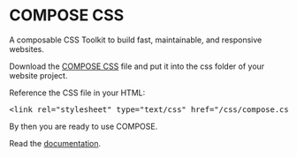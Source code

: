 # COMPOSE CSS 

A composable CSS Toolkit to build fast, maintainable, and responsive websites.

Download the <a href="https://raw.githubusercontent.com/ulfschneider/compose-css/master/css/compose.css" download="compose.css">COMPOSE CSS</a> file and put it into the css folder of your website project.

Reference the CSS file in your HTML:
<pre>&ltlink rel="stylesheet" type="text/css" href="/css/compose.css"></pre>
By then you are ready to use COMPOSE.

Read the [documentation](https://htmlpreview.github.io/?https://github.com/ulfschneider/compose-css/blob/master/index.html).